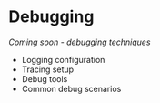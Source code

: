 # Debugging

*Coming soon - debugging techniques*

- Logging configuration
- Tracing setup
- Debug tools
- Common debug scenarios